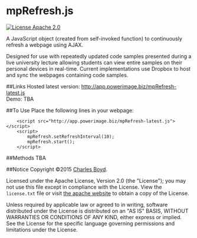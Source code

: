 # mpRefresh.js

[![License Apache 2.0](https://img.shields.io/badge/license-Apache%202.0-green.svg)](https://github.com/charlesboyd/mpRefresh/blob/master/LICENSE.txt)

A JavaScript object (created from self-invoked function) to continuously refresh a webpage using AJAX.   

Designed for use with repeatedly updated code samples presented during a live university lecture allowing students can view entire samples on their personal devices in real-time. Current implementations use Dropbox to host and sync the webpages containing code samples.   

##Links
Hosted latest version: http://app.powerimage.biz/mpRefresh-latest.js   
Demo: TBA   

##To Use
Place the following lines in your webpage:   
```
    <script src="http://app.powerimage.biz/mpRefresh-latest.js"></script>
    <script>
        mpRefresh.setRefreshInterval(10);
        mpRefresh.start();
    </script>
```


##Methods
TBA   


##Notice
Copyright ©2015 [Charles Boyd](http://charlesboyd.me).  

Licensed under the Apache License, Version 2.0 (the "License"); you may not use this file except in compliance with the License. View the `license.txt` file or visit [the apache website](http://www.apache.org/licenses/LICENSE-2.0) to obtain a copy of the License.   
   
Unless required by applicable law or agreed to in writing, software distributed under the License is distributed on an "AS IS" BASIS, WITHOUT WARRANTIES OR CONDITIONS OF ANY KIND, either express or implied. See the License for the specific language governing permissions and limitations under the License.   
   